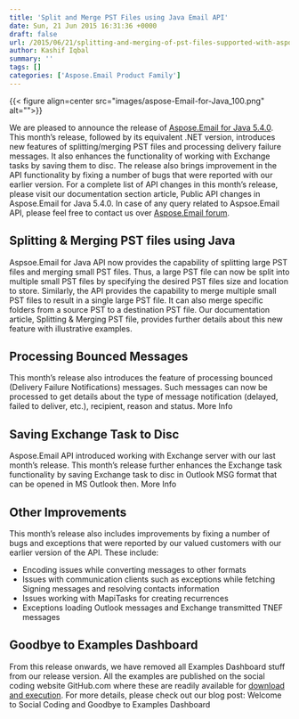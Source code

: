 ```yaml
---
title: 'Split and Merge PST Files using Java Email API'
date: Sun, 21 Jun 2015 16:31:36 +0000
draft: false
url: /2015/06/21/splitting-and-merging-of-pst-files-supported-with-aspose.email-for-java-5.4.0/
author: Kashif Iqbal
summary: ''
tags: []
categories: ['Aspose.Email Product Family']
---
```




{{< figure align=center src="images/aspose-Email-for-Java_100.png" alt="">}}


We are pleased to announce the release of [Aspose.Email for Java 5.4.0][1]. This month’s release, followed by its equivalent .NET version, introduces new features of splitting/merging PST files and processing delivery failure messages. It also enhances the functionality of working with Exchange tasks by saving them to disc. The release also brings improvement in the API functionality by fixing a number of bugs that were reported with our earlier version. For a complete list of API changes in this month’s release, please visit our documentation section article, Public API changes in Aspose.Email for Java 5.4.0. In case of any query related to Aspsoe.Email API, please feel free to contact us over [Aspose.Email forum][2].

## Splitting & Merging PST files using Java

Aspsoe.Email for Java API now provides the capability of splitting large PST files and merging small PST files. Thus, a large PST file can now be split into multiple small PST files by specifying the desired PST files size and location to store. Similarly, the API provides the capability to merge multiple small PST files to result in a single large PST file. It can also merge specific folders from a source PST to a destination PST file. Our documentation article, Splitting & Merging PST file, provides further details about this new feature with illustrative examples.

## Processing Bounced Messages

This month’s release also introduces the feature of processing bounced (Delivery Failure Notifications) messages. Such messages can now be processed to get details about the type of message notification (delayed, failed to deliver, etc.), recipient, reason and status. More Info

## Saving Exchange Task to Disc

Aspose.Email API introduced working with Exchange server with our last month’s release. This month’s release further enhances the Exchange task functionality by saving Exchange task to disc in Outlook MSG format that can be opened in MS Outlook then. More Info

## Other Improvements

This month’s release also includes improvements by fixing a number of bugs and exceptions that were reported by our valued customers with our earlier version of the API. These include:

*   Encoding issues while converting messages to other formats
*   Issues with communication clients such as exceptions while fetching Signing messages and resolving contacts information
*   Issues working with MapiTasks for creating recurrences
*   Exceptions loading Outlook messages and Exchange transmitted TNEF messages

## Goodbye to Examples Dashboard

From this release onwards, we have removed all Examples Dashboard stuff from our release version. All the examples are published on the social coding website GitHub.com where these are readily available for [download and execution][3]. For more details, please check out our blog post: Welcome to Social Coding and Goodbye to Examples Dashboard




[1]: https://products.aspose.com/email/java
[2]: http://www.aspose.com/community/forums/aspose.email-product-family/188/showforum.aspx
[3]: https://github.com/aspose-email/Aspose.Email-for-Java




